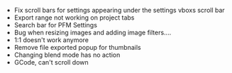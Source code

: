 - Fix scroll bars for settings appearing under the settings vboxs scroll bar
- Export range not working on project tabs
- Search bar for PFM Settings
- Bug when resizing images and adding image filters....
- 1:1 doesn't work anymore
- Remove file exported popup for thumbnails
- Changing blend mode has no action
- GCode, can't scroll down